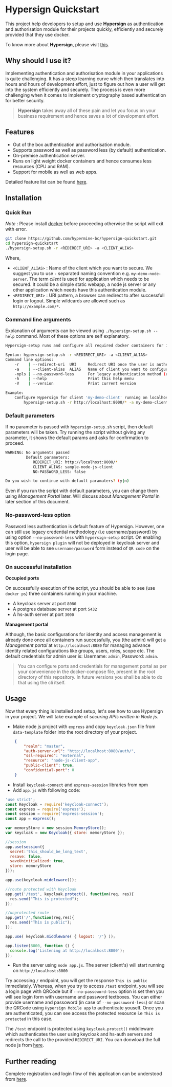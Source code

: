 # Hypersign Quickstart

This project help developers to setup and use **Hypersign** as authentication and authorisation module for their projects quickly, efficiently and securely provided that they use docker. 

To know more about **Hypersign**, please visit [this](https://github.com/hypermine-bc/hypersign/blob/master/docs/overview.md).

## Why should I use it?

Implementing authentication and authorisation module in your applications is quite challenging. It has a steep learning curve which then translates into hours and hours of development effort, just to figure out how a user will get into the system efficiently and securely.  The process is even more challenging when it comes to implement cryptography based authentication for better security. 

> **Hypersign** takes away all of these pain and let you focus on your business requirement and hence saves a lot of development effort. 

## Features  

- Out of the box authentication and authorisation module.
- Supports password as well as password less (by default) authentication.
- On-premise authentication server.
- Runs on light weight docker containers and hence consumes less resources (CPU and RAM).
- Support for mobile as well as web apps.

Detailed feature list can be found [here](https://github.com/hypermine-bc/hypersign/blob/master/docs/overview.md#features).


## Installation

### Quick Run

*Note* : Please install [docker](https://docs.docker.com/install/linux/docker-ce/ubuntu) before proceeding otherwise the script will exit with error.

```sh
git clone https://github.com/hypermine-bc/hypersign-quickstart.git 
cd hypersign-quickstart 
./hypersign-setup.sh -r <REDIRECT_URI> -a <CLIENT_ALIAS>
```

Where,

- `<CLIENT_ALIAS>` : Name of the client which you want to secure. We suggest you to use `-` separated naming convention e.g. `my-demo-node-server`. The term _client_ is used for application which needs to be secured. It could be a simple static webapp, a node js server or any other application which needs have this authentication module. 
- `<REDIRECT_URI>` : URI pattern, a browser can redirect to after successfull login or logout. Simple wildcards are allowed such as `http://example.com/*`.

### Command line arguments

Explanation of arguments can be viewed using `./hypersign-setup.sh --help` command. Most of these options are self explanatory.

```sh
Hypersign-setup runs and configure all required docker containers for integrating your client project with Hypersign authenticaion module

Syntax: hypersign-setup.sh -r <REDIRECT_URI> -a <CLIENT_ALIAS>
Command line options:
    -r    | --redirect-uri  URI     Redirect URI once the user is authenticated from Hypersign
    -a    | --client-alias  ALIAS   Name of client you want to configure
    -npls | --no-password-less      For legacy authentication method (username/password)
    -h    | --help                  Print this help menu
    -V    | --version               Print current version

Example:
    Configure Hypersign for client 'my-demo-client' running on localhost at port 8000
        hypersign-setup.sh -r http://localhost:8000/* -a my-demo-client
```

### Default parameters

If no parameter is passed with `hypersign-setup.sh` script, then default parameters will be taken. Try running the script without giving any parameter, it shows the default params and asks for confirmation to proceed.

```sh
WARNING: No arguments passed
         Default parameters:
            REDIRECT_URI: http://localhost:8000/*
            CLIENT_ALIAS: sample-node-js-client
            NO-PASSWORD_LESS: false

Do you wish to continue with default paramaters? (y|n) 
```
Even if you run the script with default parameters, you can change them using *Management Portal* later. Will discuss about *Management Portal* in later section of this document.

### No-password-less option

Password less authentication is default feature of Hypersign. However, one can still use legacy credential methodology (i.e username/password) by using option `--no-password-less` with `hypersign-setup` script. On enabling this option, `hypersign plugin` will not be deployed in keycloak server and user will be able to see `username/password` form instead of `QR code` on the login page.


### On successful installation

**Occupied ports**

On successfully execution of the script, you should be able to see (use `docker ps`) three containers running in your machine. 
- A keycloak server at port `8080`
- A postgres database server at port `5432`
- A hs-auth server at port `3000`


**Management portal**

Although, the basic configurations for identity and access management is already done once all containers run successfully, you (the admin) will get a *Management portal* at `http://localhost:8080` for managing advance identity related configurations like groups, users, roles, scope etc. The default credentials for admin user is: Username: `admin`, Password: `admin`.

> You can configure ports and credentials for management portal as per your convenience in the docker-compose file, present in the root directory of this repository. In future versions you shall be able to do that using the cli itself.

## Usage

Now that every thing is installed and setup, let's see how to use Hypersign in your project. We will take example of _securing APIs written in Node js_.

- Make node js project with `express` and copy `keycloak.json` file from `data-template` folder into the root directory of your project.

```json
    {
        "realm": "master",
        "auth-server-url": "http://localhost:8080/auth/",
        "ssl-required": "external",
        "resource": "node-js-client-app",
        "public-client": true,
        "confidential-port": 0
    }
```

- Install `keycloak-connect` and `express-session` libraries from npm
- Add `app.js` with following code:

```js
'use strict';
const Keycloak = require('keycloak-connect');
const express = require('express');
const session = require('express-session');
const app = express();

var memoryStore = new session.MemoryStore();
var keycloak = new Keycloak({ store: memoryStore });

//session
app.use(session({
  secret:'this_should_be_long_text',
  resave: false,
  saveUninitialized: true,
  store: memoryStore
}));

app.use(keycloak.middleware());

//route protected with Keycloak
app.get('/test', keycloak.protect(), function(req, res){
  res.send("This is protected");
});

//unprotected route
app.get('/',function(req,res){
  res.send("This is public");
});

app.use( keycloak.middleware( { logout: '/'} ));

app.listen(8000, function () {
  console.log('Listening at http://localhost:8000');
});

```
- Run the server using `node app.js`. The server (client's) will start running on `http://localhost:8000`

Try accessing `/` endpoint, you will get the response `This is public` immediately. Whereas, when you try to access `/test` endpoint, you will see a login page with QRCode but if `--no-passoword-less` option is set then you will see login form with username and password textboxes. You can either provide username and passoword (in case of `--no-passoword-less`) or scan the QRCode using `Hypersign Mobile app` to authenticate youself. Once you are authenticated, you can see access the protected resource i.e `This is protected` in this case. 

The `/test` endpoint is protected using `keycloak.protect()` middleware which authenticates the user using keycloak and hs-auth servers and redirects the call to the provided `REDIRECT_URI`. You can donwload the full node js from [here](https://github.com/keycloak/keycloak-nodejs-connect/tree/master/example).

## Further reading

Complete registration and login flow of this application can be understood from [here](https://github.com/hypermine-bc/hypersign/blob/master/docs/registration_%26_login.md#registration). 






